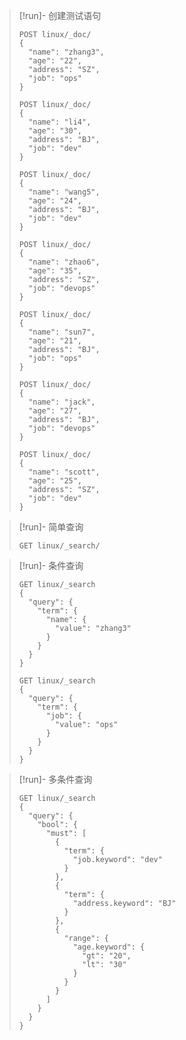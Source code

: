 > [!run]- 创建测试语句
> 
> 
> ```
> POST linux/_doc/
> {
>   "name": "zhang3",
>   "age": "22",
>   "address": "SZ",
>   "job": "ops"
> }
> 
> POST linux/_doc/
> {
>   "name": "li4",
>   "age": "30",
>   "address": "BJ",
>   "job": "dev"
> }
> 
> POST linux/_doc/
> {
>   "name": "wang5",
>   "age": "24",
>   "address": "BJ",
>   "job": "dev"
> }
> 
> POST linux/_doc/
> {
>   "name": "zhao6",
>   "age": "35",
>   "address": "SZ",
>   "job": "devops"
> }
> 
> POST linux/_doc/
> {
>   "name": "sun7",
>   "age": "21",
>   "address": "BJ",
>   "job": "ops"
> }
> 
> POST linux/_doc/
> {
>   "name": "jack",
>   "age": "27",
>   "address": "BJ",
>   "job": "devops"
> }
> 
> POST linux/_doc/
> {
>   "name": "scott",
>   "age": "25",
>   "address": "SZ",
>   "job": "dev"
> }
> ```

> [!run]- 简单查询
> 
> 
> ```
> GET linux/_search/
> ```

> [!run]- 条件查询
> 
> 
> ```
> GET linux/_search
> {
>   "query": {
>     "term": {
>       "name": {
>         "value": "zhang3"
>       }
>     }
>   }
> }
> 
> GET linux/_search
> {
>   "query": {
>     "term": {
>       "job": {
>         "value": "ops"
>       }
>     }
>   }
> }
> ```

> [!run]- 多条件查询
> 
> 
> ```
> GET linux/_search
> {
>   "query": {
>     "bool": {
>       "must": [
>         {
>           "term": {
>             "job.keyword": "dev"
>           }
>         },
>         {
>           "term": {
>             "address.keyword": "BJ"
>           }
>         },
>         {
>           "range": {
>             "age.keyword": {
>               "gt": "20",
>               "lt": "30"
>             }
>           }
>         }
>       ]
>     }
>   }
> }
> ```
